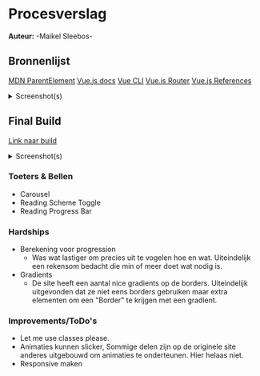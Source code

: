 # Procesverslag

**Auteur:** -Maikel Sleebos-

## Bronnenlijst

[MDN ParentElement](https://developer.mozilla.org/en-US/docs/Web/API/Node/parentElement)
[Vue.js docs](https://vuejs.org/v2/guide/)
[Vue CLI](https://cli.vuejs.org/guide/)
[Vue.js Router](https://router.vuejs.org/guide/)
[Vue.js References](https://v3.vuejs.org/guide/component-template-refs.html)

<details>
<summary>Screenshot(s)</summary>

![League Universe](docs/league-universe.jpg)

</details>

## Final Build

[Link naar build](https://senpaizuri.github.io/FED/)

<details>
<summary>Screenshot(s)</summary>

![Build part 1](docs/progress.jpg)
![Build part 2](docs/progress-2.jpg)

</details>

### Toeters & Bellen

- Carousel
- Reading Scheme Toggle
- Reading Progress Bar

### Hardships

- Berekening voor progression
  - Was wat lastiger om precies uit te vogelen hoe en wat. Uiteindelijk een rekensom bedacht die min of meer doet wat nodig is.
- Gradients
  - De site heeft een aantal nice gradients op de borders. Uiteindelijk uitgevonden dat ze niet eens borders gebruiken maar extra elementen om een "Border" te krijgen met een gradient.

### Improvements/ToDo's

- Let me use classes please.
- Animaties kunnen slicker, Sommige delen zijn op de originele site anderes uitgebouwd om animaties te onderteunen. Hier helaas niet.
- Responsive maken
